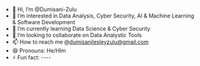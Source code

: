 - 👋 Hi, I’m @Dumisani-Zulu
- 👀 I’m interested in Data Analysis, Cyber Security, AI & Machine Learning & Software Development
- 🌱 I’m currently learning Data Science & Cyber Security
- 💞️ I’m looking to collaborate on Data Analystic Tools 
- 📫 How to reach me @dumisanilesleyzulu@gmail.com
- 😄 Pronouns: He/HIm
- ⚡ Fun fact: ----

<!---
Dumisani-Zulu/Dumisani-Zulu is a ✨ special ✨ repository because its `README.md` (this file) appears on your GitHub profile.
You can click the Preview link to take a look at your changes.
--->
